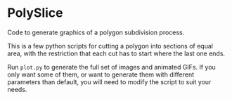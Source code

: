 # PolySlice
Code to generate graphics of a polygon subdivision process.

This is a few python scripts for cutting a polygon into sections of equal area,
with the restriction that each cut has to start where the last one ends.

Run `plot.py` to generate the full set of images and animated GIFs. If you only
want some of them, or want to generate them with different parameters than
default, you will need to modify the script to suit your needs.

